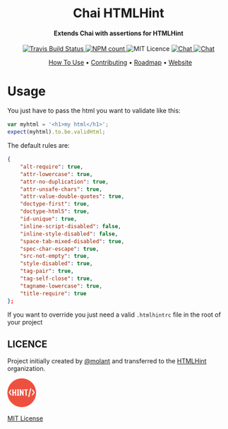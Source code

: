 <h1 align="center">
  <br>
  Chai HTMLHint
  <br>
</h1>

<h4 align="center">Extends Chai with assertions for HTMLHint</h4>

<p align="center">
  <a href="https://travis-ci.org/htmlhint/chai-htmlhint">
    <img src="https://img.shields.io/travis/htmlhint/chai-htmlhint.svg" alt="Travis Build Status">
  </a>
  <a href="https://codecov.io/gh/htmlhint/chai-htmlhint>
    <img src="https://codecov.io/gh/htmlhint/chai-htmlhint/branch/master/graph/badge.svg" alt="Codecov">
  </a>
  <a href="https://www.npmjs.com/package/chai-htmlhint">
    <img src="https://img.shields.io/npm/dm/chai-htmlhint.svg" alt="NPM count">
  </a>
  <img src="https://badgen.net/badge/license/MIT/green" alt="MIT Licence" />
  <a href="https://discord.gg/nJ6J9CP">
    <img src="https://img.shields.io/badge/chat-on%20discord-7289da.svg" alt="Chat">
  </a>
  <a href="http://roadmap.htmlhint.io/roadmap">
    <img src="https://img.shields.io/badge/check-our%20roadmap-EE503E.svg" alt="Chat">
  </a>
</p>

<p align="center">
  <a href="#usage">How To Use</a> • <a href="/CONTRIBUTING.md">Contributing</a> • <a href="http://roadmap.htmlhint.io/">Roadmap</a> • <a href="https://htmlhint.io">Website</a>
</p>

# Usage
You just have to pass the html you want to validate like this:
```javascript
var myhtml = '<h1>my html</h1>';
expect(myhtml).to.be.validHtml;
```

The default rules are:
```json
{
	"alt-require": true,
	"attr-lowercase": true,
	"attr-no-duplication": true,
	"attr-unsafe-chars": true,
	"attr-value-double-quotes": true,
	"doctype-first": true,
	"doctype-html5": true,
	"id-unique": true,
	"inline-script-disabled": false,
	"inline-style-disabled": false,
	"space-tab-mixed-disabled": true,
	"spec-char-escape": true,
	"src-not-empty": true,
	"style-disabled": true,
	"tag-pair": true,
	"tag-self-close": true,
	"tagname-lowercase": true,
	"title-require": true
};
```

If you want to override you just need a valid `.htmlhintrc` file in the root of your project

## LICENCE

Project initially created by [@molant](https://github.com/molant) and transferred to the [HTMLHint](https://github.com/htmlhint) organization.

<a href="https://htmlhint.io"><img src="https://raw.githubusercontent.com/htmlhint/htmlhint/develop/src/img/htmlhint.png" alt="Logo HTMLHint" width="65"></a>

[MIT License](./LICENSE)

